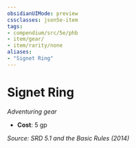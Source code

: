 ```yaml
---
obsidianUIMode: preview
cssclasses: json5e-item
tags:
- compendium/src/5e/phb
- item/gear/
- item/rarity/none
aliases: 
- "Signet Ring"
---
```

# Signet Ring
*Adventuring gear*  

- **Cost**: 5 gp

*Source: SRD 5.1 and the Basic Rules (2014)*